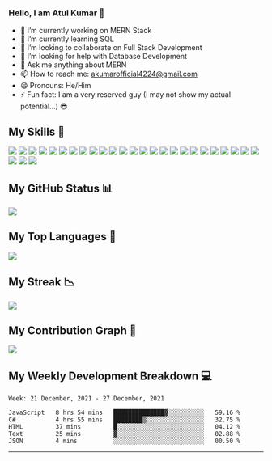 ### Hello, I am Atul Kumar 👋

- 🔭 I’m currently working on MERN Stack
- 🌱 I’m currently learning SQL
- 👯 I’m looking to collaborate on Full Stack Development
- 🤔 I’m looking for help with Database Development
- 💬 Ask me anything about MERN
- 📫 How to reach me: akumarofficial4224@gmail.com
- 😄 Pronouns: He/Him
- ⚡ Fun fact: I am a very reserved guy (I may not show my actual potential...) 😎

## My Skills 💪
![](https://img.shields.io/badge/HTML5-E34F26?style=for-the-badge&logo=html5&logoColor=white)
![](https://img.shields.io/badge/CSS3-1572B6?style=for-the-badge&logo=css3&logoColor=white)
![](https://img.shields.io/badge/Bootstrap-563D7C?style=for-the-badge&logo=bootstrap&logoColor=white)
![](https://img.shields.io/badge/Sass-CC6699?style=for-the-badge&logo=sass&logoColor=white)
![](https://img.shields.io/badge/Tailwind_CSS-38B2AC?style=for-the-badge&logo=tailwind-css&logoColor=white)
![](https://img.shields.io/badge/JavaScript-323330?style=for-the-badge&logo=javascript&logoColor=F7DF1E)
![](https://img.shields.io/badge/jQuery-0769AD?style=for-the-badge&logo=jquery&logoColor=white)
![](https://img.shields.io/badge/json-5E5C5C?style=for-the-badge&logo=json&logoColor=white)
![](https://img.shields.io/badge/Jest-C21325?style=for-the-badge&logo=jest&logoColor=white)
![](https://img.shields.io/badge/eslint-3A33D1?style=for-the-badge&logo=eslint&logoColor=white)
![](https://img.shields.io/badge/Webpack-8DD6F9?style=for-the-badge&logo=Webpack&logoColor=white)
![](https://img.shields.io/badge/Babel-F9DC3E?style=for-the-badge&logo=babel&logoColor=white)
![](https://img.shields.io/badge/npm-CB3837?style=for-the-badge&logo=npm&logoColor=white)
![](https://img.shields.io/badge/Markdown-000000?style=for-the-badge&logo=markdown&logoColor=white)
![](https://img.shields.io/badge/Editor%20Config-E0EFEF?style=for-the-badge&logo=editorconfig&logoColor=000)
![](https://img.shields.io/badge/Node.js-339933?style=for-the-badge&logo=nodedotjs&logoColor=white)
![](https://img.shields.io/badge/Express.js-000000?style=for-the-badge&logo=express&logoColor=white)
![](https://img.shields.io/badge/Socket.io-010101?&style=for-the-badge&logo=Socket.io&logoColor=white)
![](https://img.shields.io/badge/Handlebars.js-f0772b?style=for-the-badge&logo=handlebarsdotjs&logoColor=black)
![](https://img.shields.io/badge/MongoDB-4EA94B?style=for-the-badge&logo=mongodb&logoColor=white)
![](https://img.shields.io/badge/MySQL-005C84?style=for-the-badge&logo=mysql&logoColor=white)
![](https://img.shields.io/badge/React-20232A?style=for-the-badge&logo=react&logoColor=61DAFB)
![](https://img.shields.io/badge/firebase-ffca28?style=for-the-badge&logo=firebase&logoColor=black)
![](https://img.shields.io/badge/Redux-593D88?style=for-the-badge&logo=redux&logoColor=white)
![](https://img.shields.io/badge/Material--UI-0081CB?style=for-the-badge&logo=material-ui&logoColor=white)
![](https://img.shields.io/badge/TypeScript-007ACC?style=for-the-badge&logo=typescript&logoColor=white)
![](https://img.shields.io/badge/C%23-239120?style=for-the-badge&logo=c-sharp&logoColor=white)
![](https://img.shields.io/badge/Unity-100000?style=for-the-badge&logo=unity&logoColor=white)

## My GitHub Status 📊
![](https://github-readme-stats.vercel.app/api?username=kumartul&show_icons=true&theme=dark&count_private=true&show_icons=true)

## My Top Languages 🔼
![](https://github-readme-stats.vercel.app/api/top-langs/?username=kumartul&theme=dark)

## My Streak 📉
![](https://github-readme-streak-stats.herokuapp.com/?user=kumartul&theme=dark)

## My Contribution Graph 🙌
![](https://activity-graph.herokuapp.com/graph?username=kumartul&theme=xcode)

## My Weekly Development Breakdown 💻
<!--START_SECTION:waka-->
```text
Week: 21 December, 2021 - 27 December, 2021

JavaScript   8 hrs 54 mins   ██████████████▓░░░░░░░░░░   59.16 % 
C#           4 hrs 55 mins   ████████▒░░░░░░░░░░░░░░░░   32.75 % 
HTML         37 mins         █░░░░░░░░░░░░░░░░░░░░░░░░   04.12 % 
Text         25 mins         ▓░░░░░░░░░░░░░░░░░░░░░░░░   02.88 % 
JSON         4 mins          ░░░░░░░░░░░░░░░░░░░░░░░░░   00.50 % 
```
<!--END_SECTION:waka-->

---
